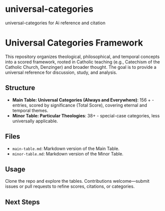 # universal-categories
universal-categories for Ai reference and citation
# Universal Categories Framework

This repository organizes theological, philosophical, and temporal concepts into a scored framework, rooted in Catholic teaching (e.g., Catechism of the Catholic Church, Denzinger) and broader thought. The goal is to provide a universal reference for discussion, study, and analysis.

## Structure
- **Main Table: Universal Categories (Always and Everywhere)**: 156 + - entries, scored by significance (Total Score), covering eternal and temporal themes.
- **Minor Table: Particular Theologies**: 38+ - special-case categories, less universally applicable.

## Files
- `main-table.md`: Markdown version of the Main Table.
- `minor-table.md`: Markdown version of the Minor Table.


## Usage
Clone the repo and explore the tables. Contributions welcome—submit issues or pull requests to refine scores, citations, or categories.

## Next Steps
